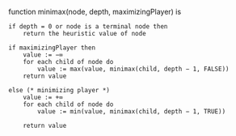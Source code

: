 function minimax(node, depth, maximizingPlayer) is
    
    if depth = 0 or node is a terminal node then
        return the heuristic value of node
    
    if maximizingPlayer then
        value := −∞
        for each child of node do
            value := max(value, minimax(child, depth − 1, FALSE))
        return value
    
    else (* minimizing player *)
        value := +∞
        for each child of node do
            value := min(value, minimax(child, depth − 1, TRUE))
        
        return value